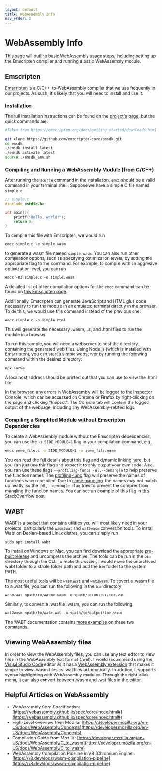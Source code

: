 ```yaml
---
layout: default
title: WebAssembly Info
nav_order: 2
---
```



# WebAssembly Info

This page will outline basic WebAssembly usage steps, including setting up the Emscripten compiler and running a basic WebAssembly module.

## Emscripten
[Emscripten](https://emscripten.org/index.html) is a C/C++-to-WebAssembly compiler that we use frequently in our projects. As such, it's likely that you will need to install and use it. 

### Installation
The full installation instructions can be found on the [project's page](https://emscripten.org/docs/getting_started/downloads.html), but the quick commands are:
```sh
#Taken from https://emscripten.org/docs/getting_started/downloads.html

git clone https://github.com/emscripten-core/emsdk.git
cd emsdk
./emsdk install latest
./emsdk activate latest
source ./emsdk_env.sh
```

### Compiling and Running a WebAssembly Module (from C/C++)
After running the `source` command in the installation, `emcc` should be a valid command in your terminal shell. Suppose we have a simple C file named `simple.c`:
```c
// simple.c
#include <stdio.h>

int main(){
    printf("Hello, world!");
    return 0;
}
```

To compile this file with Emscripten, we would run 
```
emcc simple.c -o simple.wasm
```
to generate a wasm file named `simple.wasm`. You can also run other compilation options, such as specifying optimization levels, by adding the appropriate flag to the command. For example, to compile with an aggresive optimization level, you can run
```
emcc -O3 simple.c -o simple.wasm
```
A detailed list of other compilation options for the `emcc` command can be found on [this Emscripten page](https://emscripten.org/docs/tools_reference/emcc.html).

Additionally, Emscripten can generate JavaScript and HTML glue code necessary to run  the module in an emulated terminal directly in the browser. To do this, we would use this command instead of the previous one:
```
emcc simple.c -o simple.html
```
This will generate the necessary .wasm, .js, and .html files to run the module in a browser. 

 To run this sample, you will need a webserver to host the directory containing the generated web files. Using Node.js (which is installed with Emscripten), you can start a simple webserver by running the following command within the desired directory:
 ```sh
 npx serve
 ```
 A localhost address should be printed out that you can use to view the .html file.

 In the browser, any errors in WebAssembly will be logged to the Inspector Console, which can be accessed on Chrome or Firefox by right-clicking on the page and clicking "Inspect". The Console tab will contain the logged output of the webpage, including any WebAssembly-related logs.

### Compiling a Simplifed Module without Emscripten Dependencies
To create a WebAssembly module without the Emscripten dependencies, you can use the `-s SIDE_MODULE=1` flag in your compilation command, e.g., 
```sh
emcc some_file.c -s SIDE_MODULE=1 -o some_file.wasm
```

 You can read the full details about this flag and dynamic linking [here](https://emscripten.org/docs/compiling/Dynamic-Linking.html#overview-of-dynamic-linking), but you can just use this flag and expect it to only output your own code.
Also, you can use these flags `--profiling-funcs -Wl,--demangle`  to help preserve the function names. The [profiling-func](https://emscripten.org/docs/tools_reference/emcc.html#emcc-profiling-funcs) flag will preserve the names of functions when compiled. Due to [name mangling](https://en.wikipedia.org/wiki/Name_mangling#Handling_of_C_symbols_when_linking_from_C.2B.2B), the names may not match up neatly, so the `-Wl,--demangle flag` tries to prevent the compiler from mangling the function names. You can see an example of this flag in [this StackOverflow post](https://stackoverflow.com/questions/64122365/is-there-a-simple-way-to-have-ld-output-demangled-funtion-names).

## WABT 
[WABT](https://github.com/WebAssembly/wabt) is a toolset that contains utilities you will most likely need in your projects, particularly the `wasm2wat` and `wat2wasm` conversion tools. To install Wabt on Debian-based Linux distros, you can simply run
```
sudo apt install wabt
```
To install on Windows or Mac, you can find download the appropriate [pre-built release](https://github.com/WebAssembly/wabt/releases) and uncompress the archive. The tools can be run in the `bin` directory through the CLI. To make this easier, I would move the unarchived wabt folder to a stable folder path and add the `bin` folder to the system PATH.

The most useful tools will be `wasm2wat` and `wat2wasm`. To covert a .wasm file to a .wat file, you can run the following in the `bin` directory
```
wasm2wat <path/to/wasm>.wasm -o <path/to/output/to>.wat
```

Similarly, to convert a .wat file .wasm, you can run the following 
```
wat2wasm <path/to/wat>.wat -o <path/to/output/to>.wasm
```

The WABT documentation contains [more examples](https://github.com/WebAssembly/wabt#running-wat2wasm) on these two commands.

## Viewing WebAssembly files
In order to view the WebAssembly files, you can use any text editor to view files in the WebAssembly text format (.wat). I would recommend using the [Visual Studio Code](https://code.visualstudio.com/) editor as it has a [WebAssembly extension](https://marketplace.visualstudio.com/items?itemName=dtsvet.vscode-wasm) that makes it simple to view .wasm files as .wat files automatically. In addtion, it supports syntax highlighting with WebAssembly modules. Through the right-click menu, it can also convert between .wasm and .wat files in the editor.


## Helpful Articles on WebAssembly
- WebAssembly Core Specification: [https://webassembly.github.io/spec/core/index.html#](https://webassembly.github.io/spec/core/index.html#)
- High-Level overview from Mozilla: [https://developer.mozilla.org/en-US/docs/WebAssembly/Concepts](https://developer.mozilla.org/en-US/docs/WebAssembly/Concepts)
- Compilation Guide from Mozilla: [https://developer.mozilla.org/en-US/docs/WebAssembly/C_to_wasm](https://developer.mozilla.org/en-US/docs/WebAssembly/C_to_wasm)
- WebAssembly Compilation Pipeline in V8 (Chromium Engine): [https://v8.dev/docs/wasm-compilation-pipeline](https://v8.dev/docs/wasm-compilation-pipeline) 